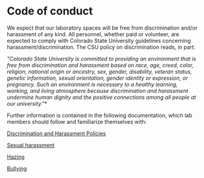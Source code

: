 # Code of conduct

We expect that our laboratory spaces will be free from discrimination and/or harassment of any kind. All personnel, whether paid or volunteer, are expected to comply with Colorado State University guidelines concerning harassment/discrimination. The CSU policy on discrimination reads, in part:

*"Colorado State University is committed to providing an environment that is free from discrimination and harassment based on race, age, creed, color, religion, national origin or ancestry, sex, gender, disability, veteran status, genetic information, sexual orientation, gender identity or expression, or pregnancy. Such an environment is necessary to a healthy learning, working, and living atmosphere because discrimination and harassment undermine human dignity and the positive connections among all people at our university."**

Further information is contained in the following documentation, which lab members should follow and familiarize themselves with:

[Discrimination and Harassment Policies](https://catalog.colostate.edu/general-catalog/policies/discrimination/)

[Sexual harassment](http://policylibrary.colostate.edu/policy.aspx?id=773)

[Hazing](https://catalog.colostate.edu/general-catalog/policies/hazing-policy/)

[Bullying](http://policylibrary.colostate.edu/policy.aspx?id=729)
